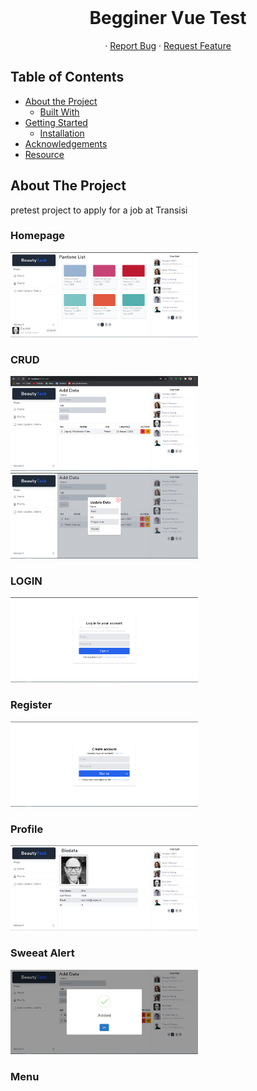<br />
<p align="center">
  <h1 align="center">Begginer Vue Test</h1>

  <p align="center">
    <!-- <a href="https://simple-rating.herokuapp.com/">Demo</a> -->
    ·
    <a href="https://github.com/AgungWicaksonoPutro/simple-ratings/issues">Report Bug</a>
    ·
    <a href="https://github.com/AgungWicaksonoPutro/simple-ratings/issues">Request Feature</a>
  </p>
</p>

## Table of Contents

- [About the Project](#about-the-project)
  - [Built With](#built-with)
- [Getting Started](#getting-started)
  - [Installation](#installation)
- [Acknowledgements](#acknowledgements)
- [Resource](#Resource)

<!-- ABOUT THE PROJECT -->

## About The Project

pretest project to apply for a job at Transisi

### Homepage
<img src="https://github.com/AgungWicaksonoPutro/beauty-task/blob/main/img/Home.PNG" width="300">

### CRUD
<img src="https://github.com/AgungWicaksonoPutro/beauty-task/blob/main/img/CRUD.PNG" width="300">
<img src="https://github.com/AgungWicaksonoPutro/beauty-task/blob/main/img/Update.PNG" width="300">

### LOGIN
<img src="https://github.com/AgungWicaksonoPutro/beauty-task/blob/main/img/Login.PNG" width="300">

### Register
<img src="https://github.com/AgungWicaksonoPutro/beauty-task/blob/main/img/Register.PNG" width="300">

### Profile
<img src="https://github.com/AgungWicaksonoPutro/beauty-task/blob/main/img/Profile.PNG" width="300">

### Sweeat Alert
<img src="https://github.com/AgungWicaksonoPutro/beauty-task/blob/main/img/beautyAlert.PNG" width="300">

### Menu
